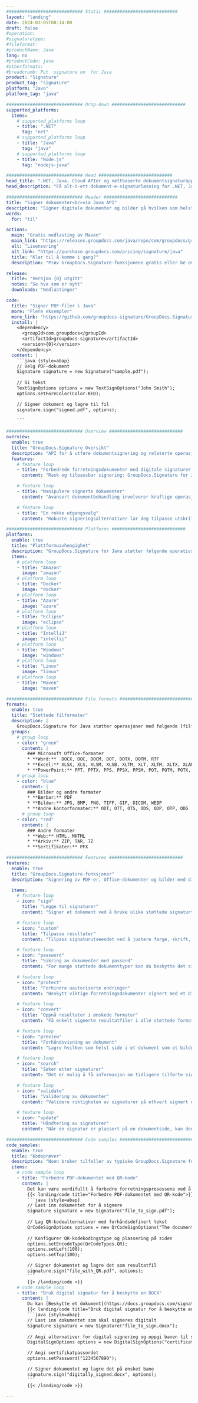 ```yaml
---
############################# Static ############################
layout: "landing"
date: 2024-03-05T08:14:00
draft: false
#operation: 
#signaturetype: 
#fileformat: 
#productName: Java
lang: no
#productCode: java
#otherformats: 
#breadcrumb: Put  signature on  for Java
product: "Signature"
product_tag: "signature"
platform: "Java"
platform_tag: "java"

############################# Drop-down ############################
supported_platforms:
  items:
    # supported_platforms loop
    - title: ".NET"
      tag: "net"
    # supported_platforms loop
    - title: "Java"
      tag: "java"
    # supported_platforms loop
    - title: "Node.js"
      tag: "nodejs-java"

############################# Head ############################
head_title: ".NET, Java, Cloud APIer og nettbaserte dokumentsignaturapper"
head_description: "Få alt-i-ett dokument-e-signaturløsning for .NET, Java og skybaserte applikasjoner. Signer vanlige dokumentformater på nettet ved hjelp av enkel dra og slipp-funksjon"

############################# Header ############################
title: "Signer dokumenter<br>via Java API"
description: "Signer digitale dokumenter og bilder på hvilken som helst plattform ved å bruke våre fleksible APIer og appbaserte løsninger for programmerere og sluttbrukere."
words:
  for: "til"

actions:
  main: "Gratis nedlasting av Maven"
  main_link: "https://releases.groupdocs.com/java/repo/com/groupdocs/groupdocs-signature/"
  alt: "Lisensering"
  alt_link: "https://purchase.groupdocs.com/pricing/signature/java"
  title: "Klar til å komme i gang?"
  description: "Prøv GroupDocs.Signature-funksjonene gratis eller be om en lisens"

release:
  title: "Versjon {0} utgitt"
  notes: "Se hva som er nytt"
  downloads: "Nedlastinger"

code:
  title: "Signer PDF-filer i Java"
  more: "Flere eksempler"
  more_link: "https://github.com/groupdocs-signature/GroupDocs.Signature-for-Java"
  install: |
    <dependency>
      <groupId>com.groupdocs</groupId>
      <artifactId>groupdocs-signature</artifactId>
      <version>{0}</version>
    </dependency>
  content: |
    ```java {style=abap}  
    // Velg PDF-dokument
    Signature signature = new Signature("sample.pdf");
    
    // Gi tekst
    TextSignOptions options = new TextSignOptions("John Smith");
    options.setForeColor(Color.RED);

    // Signer dokument og lagre til fil
    signature.sign("signed.pdf", options);
    
    ```

############################# Overview ############################
overview:
  enable: true
  title: "GroupDocs.Signature Oversikt"
  description: "API for å utføre dokumentsignering og relaterte operasjoner i Java-applikasjoner"
  features:
    # feature loop
    - title: "Forbedrede forretningsdokumenter med digitale signaturer i Java"
      content: "Rask og tilpassbar signering: GroupDocs.Signature for Java tilbyr et bredt spekter av digitale signaturalternativer for PDF-er, bilder og Office-dokumenter. Du kan bruke tekst, strekkoder, QR-koder, digitale sertifikater, bilder eller skjulte metadata. Dokumentbehandlingen er rask og effektiv."

    # feature loop
    - title: "Manipulere signerte dokumenter"
      content: "Avansert dokumentbehandling involverer kraftige operasjoner på signerte dokumenter ved hjelp av GroupDocs.Signature for Java. Du kan søke etter og validere signaturer som er lagt til forretningsdokumenter ved å bruke ulike nyttige kriterier. I tillegg kan du få tilgang til detaljert informasjon om dokumentet eller få forhåndsvisningsbilder av sidene."

    # feature loop
    - title: "En rekke utgangsvalg"
      content: "Robuste signeringsalternativer lar deg tilpasse utskriften for dokumenter signert med GroupDocs.Signature for Java. Du kan plassere enhver signatur nøyaktig på en dokumentside og konfigurere utseendet på forskjellige måter. Java API støtter lagring av signerte forretningsdokumenter i en rekke støttede formater og gir muligheter for å sikre dem med passord."

############################# Platforms ############################
platforms:
  enable: true
  title: "Plattformuavhengighet"
  description: "GroupDocs.Signature for Java støtter følgende operativsystemer, rammeverk og pakkeadministratorer"
  items:
    # platform loop
    - title: "Amazon"
      image: "amazon"
    # platform loop
    - title: "Docker"
      image: "docker"
    # platform loop
    - title: "Azure"
      image: "azure"
    # platform loop
    - title: "Eclipse"
      image: "eclipse"
    # platform loop
    - title: "IntelliJ"
      image: "intellij"
    # platform loop
    - title: "Windows"
      image: "windows"
    # platform loop
    - title: "Linux"
      image: "linux"
    # platform loop
    - title: "Maven"
      image: "maven"

############################# File formats ############################
formats:
  enable: true
  title: "Støttede filformater"
  description: |
    GroupDocs.Signature for Java støtter operasjoner med følgende [filformater](https://docs.groupdocs.com/signature/java/supported-document-formats/).
  groups:
    # group loop
    - color: "green"
      content: |
        ### Microsoft Office-formater
        * **Word:**  DOCX, DOC, DOCM, DOT, DOTX, DOTM, RTF
        * **Excel:** XLSX, XLS, XLSM, XLSB, XLTM, XLT, XLTM, XLTX, XLAM, SXC, SpreadsheetML
        * **PowerPoint:** PPT, PPTX, PPS, PPSX, PPSM, POT, POTM, POTX, PPTM
    # group loop
    - color: "blue"
      content: |
        ### Bilder og andre formater
        * **Bærbar:** PDF
        * **Bilder:** JPG, BMP, PNG, TIFF, GIF, DICOM, WEBP
        * **Andre kontorformater:** ODT, OTT, OTS, ODS, ODP, OTP, ODG
      # group loop
    - color: "red"
      content: |
        ### Andre formater
        * **Web:** HTML, MHTML
        * **Arkiv:** ZIP, TAR, 7Z
        * **Sertifikater:** PFX

############################# Features ############################
features:
  enable: true
  title: "GroupDocs.Signature-funksjoner"
  description: "Signering av PDF-er, Office-dokumenter og bilder med digitale signaturer"

  items:
    # feature loop
    - icon: "sign"
      title: "Legge til signaturer"
      content: "Signer et dokument ved å bruke ulike støttede signaturtyper ved å plassere en digital signatur nøyaktig hvor som helst på hvilken som helst side."

    # feature loop
    - icon: "custom"
      title: "Tilpasse resultater"
      content: "Tilpass signaturutseendet ved å justere farge, skrift, kantlinje, rotasjon og andre funksjoner for å oppnå ønsket resultat."

    # feature loop
    - icon: "password"
      title: "Sikring av dokumenter med passord"
      content: "For mange støttede dokumenttyper kan du beskytte det signerte dokumentet med et passord."

    # feature loop
    - icon: "protect"
      title: "Forhindre uautoriserte endringer"
      content: "Beskytt viktige forretningsdokumenter signert med et digitalt sertifikat mot uautoriserte endringer."

    # feature loop
    - icon: "convert"
      title: "Oppnå resultater i ønskede formater"
      content: "Få enkelt signerte resultatfiler i alle støttede formater. Du kan også konvertere MS Word-dokumenter til PDF uten problemer."

    # feature loop
    - icon: "preview"
      title: "Forhåndsvisning av dokument"
      content: "Lagre hvilken som helst side i et dokument som et bilde for fremtidig behandling."

    # feature loop
    - icon: "search"
      title: "Søker etter signaturer"
      content: "Det er mulig å få informasjon om tidligere tilførte signaturer i spesifikke dokumenter."

    # feature loop
    - icon: "validate"
      title: "Validering av dokumenter"
      content: "Validere riktigheten av signaturer på ethvert signert dokument."

    # feature loop
    - icon: "update"
      title: "Håndtering av signaturer"
      content: "Når en signatur er plassert på en dokumentside, kan den slettes, flyttes eller oppdateres etter behov."

############################# Code samples ############################
code_samples:
  enable: true
  title: "Kodeprøver"
  description: "Noen bruker tilfeller av typiske GroupDocs.Signature for Java-operasjoner"
  items:
    # code sample loop
    - title: "Forbedre PDF-dokumentet med QR-kode"
      content: |
        Det kan være verdifullt å forbedre forretningsprosessene ved å legge til [QR-koder](https://docs.groupdocs.com/signature/java/esign-document-with-qr-code-signature/) til bestemte sider med PDF-dokumenter. Det er et eksempel på hvordan du legger til en QR-kode ved hjelp av GroupDocs.Signature for Java.
        {{< landing/code title="Forbedre PDF-dokumentet med QR-kode">}}
        ```java {style=abap}
        // Last inn dokumentet for å signere
        Signature signature = new Signature("file_to_sign.pdf");
        
        // Lag QR-kodealternativer med forhåndsdefinert tekst
        QrCodeSignOptions options = new QrCodeSignOptions("The document is approved by John Smith");
        
        // Konfigurer QR-kodekodingstype og plassering på siden
        options.setEncodeType(QrCodeTypes.QR);
        options.setLeft(100);
        options.setTop(100);

        // Signer dokumentet og lagre det som resultatfil
        signature.sign("file_with_QR.pdf", options);
        ```
        {{< /landing/code >}}
    # code sample loop
    - title: "Bruk digital signatur for å beskytte en DOCX"
      content: |
        Du kan [Beskytte et dokument](https://docs.groupdocs.com/signature/java/esign-document-with-digital-signature/) ved å bruke personlige eller bedriftssignaturer lagret som digitale sertifikater. Dokumenter sikret med sertifikat kan ikke endres uten å ugyldiggjøre signaturen.
        {{< landing/code title="Bruk digital signatur for å beskytte en DOCX">}}
        ```java {style=abap}   
        // Last inn dokumentet som skal signeres digitalt
        Signature signature = new Signature("file_to_sign.docx");
        
        // Angi alternativer for digital signering og oppgi banen til sertifikatfilen
        DigitalSignOptions options = new DigitalSignOptions("certificate.pfx");

        // Angi sertifikatpassordet
        options.setPassword("1234567890");

        // Signer dokumentet og lagre det på ønsket bane
        signature.sign("digitally_signed.docx", options);
        ```
        {{< /landing/code >}}

---
```


